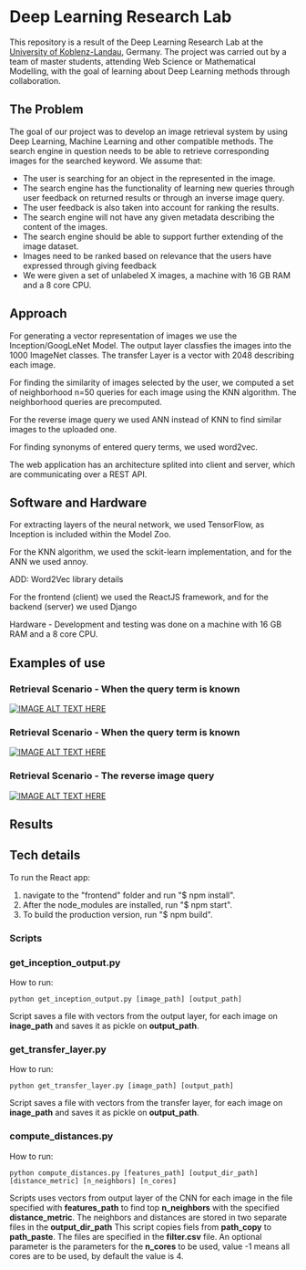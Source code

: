 # Deep Learning Research Lab

This repository is a result of the Deep Learning Research Lab at the [University of Koblenz-Landau](https://www.uni-koblenz-landau.de/en), Germany. The project was carried out by a team of master students, attending Web Science or Mathematical Modelling, with the goal of learning about Deep Learning methods through collaboration.

## The Problem

The goal of our project was to develop an image retrieval system by using Deep Learning, Machine Learning and other compatible methods. The search engine in question needs to be able to retrieve corresponding images for the searched keyword. We assume that:
* The user is searching for an object in the represented in the image.
* The search engine has the functionality of learning new queries through user feedback on returned results or through an inverse image query. 
* The user feedback is also taken into account for ranking the results.
* The search engine will not have any given metadata describing the content of the images. 
* The search engine should be able to support further extending of the image dataset. 
* Images need to be ranked based on relevance that the users have expressed through giving feedback
* We were given a set of unlabeled X images, a machine with 16 GB RAM and a 8 core CPU. 


## Approach

For generating a vector representation of images we use the Inception/GoogLeNet Model. The output layer 
classfies the images into the 1000 ImageNet classes. The transfer Layer is a vector with 2048 describing 
each image. 

For finding the similarity of images selected by the user, we computed a set of neighborhood n=50 queries 
for each image using the KNN algorithm. The neighborhood queries are precomputed.

For the reverse image query we used ANN instead of KNN to find similar images to the uploaded one. 

For finding synonyms of entered query terms, we used word2vec.

The web application has an architecture splited into client and server, which are communicating over a REST API. 

## Software and Hardware

For extracting layers of the neural network, we used TensorFlow, as Inception is included within the Model Zoo. 

For the KNN algorithm, we used the sckit-learn implementation, and for the ANN we used annoy. 

ADD: Word2Vec library details  

For the frontend (client) we used the ReactJS framework, and for the backend (server) we used Django

Hardware - Development and testing was done on a machine with 16 GB RAM and a 8 core CPU. 

## Examples of use

### Retrieval Scenario - When the query term is known

[![IMAGE ALT TEXT HERE](https://www.youtube.com/yt/about/media/images/brand-resources/icons/YouTube-icon-our_icon.png)](https://www.youtube.com/watch?v=llYrKU2tgbs&index=1&list=PLRNgM8Xk6PKbFOFw0H5OG_injSrKnher4)

### Retrieval Scenario - When the query term is known

[![IMAGE ALT TEXT HERE](https://www.youtube.com/yt/about/media/images/brand-resources/icons/YouTube-icon-our_icon.png)](https://www.youtube.com/watch?v=hqq2XkGp4Rc&list=PLRNgM8Xk6PKbFOFw0H5OG_injSrKnher4&index=4)

### Retrieval Scenario - The reverse image query

[![IMAGE ALT TEXT HERE](https://www.youtube.com/yt/about/media/images/brand-resources/icons/YouTube-icon-our_icon.png)](https://www.youtube.com/watch?v=pOYEjNEySpU&index=3&list=PLRNgM8Xk6PKbFOFw0H5OG_injSrKnher4)

## Results

## Tech details

To run the React app:
1. navigate to the "frontend" folder and run "$ npm install".
2. After the node_modules are installed, run "$ npm start".
3. To build the production version, run "$ npm build".

### Scripts

### get_inception_output.py 

How to run: 

```{r, engine='bash', count_lines}
python get_inception_output.py [image_path] [output_path] 
```
Script saves a file with vectors from the output layer, for each image on **inage_path** and saves it as pickle on **output_path**. 

### get_transfer_layer.py 

How to run: 

```{r, engine='bash', count_lines}
python get_transfer_layer.py [image_path] [output_path] 
```
Script saves a file with vectors from the transfer layer, for each image on **inage_path** and saves it as pickle on **output_path**. 

### compute_distances.py 

How to run: 

```{r, engine='bash', count_lines}
python compute_distances.py [features_path] [output_dir_path] [distance_metric] [n_neighbors] [n_cores]
```

Scripts uses vectors from output layer of the CNN for each image in the file specified with **features_path** to find top **n_neighbors** with the specified **distance_metric**. The neighbors and distances are stored in two separate files in the **output_dir_path**
This script copies fiels from **path_copy** to **path_paste**. The files are specified in the **filter.csv** file. An optional parameter is the parameters for the **n_cores** to be used, value -1 means all cores are to be used, by default the value is 4. 

